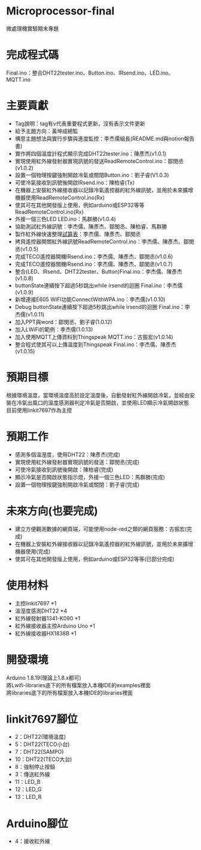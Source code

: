 # Microprocessor-final
 微處理機實驗期末專題   

# 完成程式碼
 Final.ino：整合DHT22tester.ino、Button.ino、IRsend.ino、LED.ino、MQTT.ino


# 主要貢獻
 - Tag說明：tag有v代表重要程式更新，沒有表示文件更新
 - 給予主題方向：黃坤成總監
 - 構思主題想法與實行步驟與進度監控：李杰儒組長(README.md與notion報告書)
 - 實作將四個溫度計程式顯示完成DHT22tester.ino：陳彥杰(v1.0.1)
 - 實現使用紅外線發射器實現訊號的發送ReadRemoteControl.ino：鄒閔丞(v1.0.2)
 - 設置一個物理按鍵強制開啟冷氣或關閉Button.ino：劉子睿(V1.0.3)
 - 可使冷氣接收到訊號後開啟IRsend.ino：陳柏睿(Tx)
 - 在機器上安裝紅外線接收器以記錄冷氣遙控器的紅外線訊號，並用於未來擴增機器使用ReadRemoteControl.ino(Rx)
 - 使其可在其他開發版上使用，例如arduino或ESP32等等ReadRemoteControl.ino(Rx)
 - 外接一個三色LED LED.ino：馬群勝(v1.0.4)
 - 協助測試紅外線訊號：李杰儒、陳彥杰、鄒閔丞、陳柏睿、馬群勝
 - 製作紅外線快速整理[試算表](https://docs.google.com/spreadsheets/d/1zR44exFmDHyra-3OzhaO2X6h2LUSSYcr3xJzH7o1jj8/edit#gid=1426875601)：李杰儒、陳彥杰、鄒閔丞
 - 拷貝遙控器開關紅外線訊號ReadRemoteControl.ino：李杰儒、陳彥杰、鄒閔丞(v1.0.5)
 - 完成TECO遙控器開機IRsend.ino：李杰儒、陳彥杰、鄒閔丞(v1.0.6)
 - 完成TECO遙控器關機IRsend.ino：李杰儒、陳彥杰、鄒閔丞(v1.0.7)
 - 整合(LED、IRsend、DHT22tester、Button)Final.ino：李杰儒、陳彥杰(v1.0.8)
 - buttonState連續按下超過5秒跳出while irsend的迴圈 Final.ino：李杰儒(v1.0.9)
 - 新增連接E605 WIFI功能ConnectWithWPA.ino：李杰儒(v1.0.10)
 - Debug buttonState連續按下超過5秒跳出while irsend的迴圈 Final.ino：李杰儒(v1.0.11)
 - 加入PPT與word：鄒閔丞、劉子睿(1.0.12)
 - 加入LWiFi的範例：李杰儒(1.0.13)
 - 加入使用MQTT上傳資料到Thingspeak MQTT.ino：古振宏(v1.0.14)
 - 整合程式使其可以上傳溫度到Thingspeak Final.ino：李杰儒、陳彥杰(v1.0.15)

# 預期目標
 根據環境溫度，當環境溫度高於設定溫度後，自動發射紅外線開啟冷氣，並經由安裝在冷氣出風口的溫度感測器判定冷氣是否開啟，並使用LED顯示冷氣開啟狀態  
 目前使用linkit7697作為主控

# 預期工作
 - 感測多個溫溼度，使用DHT22：陳彥杰(完成)
 - 實現使用紅外線發射器實現訊號的發送：鄒閔丞(完成)
 - 可使冷氣接收到訊號後開啟：陳柏睿(完成)
 - 顯示冷氣是否開啟狀態指示燈，外接一個三色LED：馬群勝(完成)
 - 設置一個物理按鍵強制開啟冷氣或關閉：劉子睿(完成)

# 未來方向(也要完成)
 - 建立方便觀測數據的網頁端，可能使用node-red之類的網頁服務：古振宏(完成)
 - 在機器上安裝紅外線接收器以記錄冷氣遙控器的紅外線訊號，並用於未來擴增機器使用(完成)
 - 使其可在其他開發版上使用，例如arduino或ESP32等等(已部分完成)

# 使用材料
 - 主控linkit7697 *1
 - 溫溼度感測DHT22 *4
 - 紅外線發射器1341-K090 *1
 - 紅外線接收器主控Arduino Uno *1
 - 紅外線接收器HX1838B *1

# 開發環境
 Arduino 1.8.19(理論上1.8.x都可)  
 將Lwifi-libraries底下的所有檔案放入本機IDE的examples裡面  
 將libraries底下的所有檔案放入本機IDE的libraries裡面  
 
# linkit7697腳位
- 2：DHT22(環境溫度)
- 5：DHT22(TECO小台)
- 7：DHT22(SAMPO)
- 10：DHT22(TECO大台)
- 8：強制停止按鈕
- 3：傳送紅外線
- 11：LED_B
- 12：LED_G
- 13：LED_R

# Arduino腳位
- 4：接收紅外線
